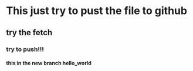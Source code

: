 # This just try to pust the file to github

## try the fetch
### try to push!!!
#### this in the new branch hello_world


